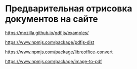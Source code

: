 
# Предварительная отрисовка документов на сайте

https://mozilla.github.io/pdf.js/examples/

https://www.npmjs.com/package/pdfjs-dist

https://www.npmjs.com/package/libreoffice-convert

https://www.npmjs.com/package/image-to-pdf
